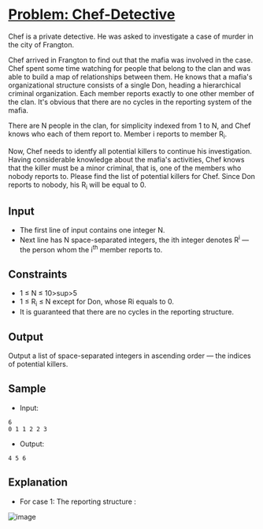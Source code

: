 # [Problem: Chef-Detective](https://www.codechef.com/problems/CHEFDETE)

Chef is a private detective. He was asked to investigate a case of murder in the city of Frangton.

Chef arrived in Frangton to find out that the mafia was involved in the case. Chef spent some time watching for people that belong to the clan and was able to build a map of relationships between them. He knows that a mafia's organizational structure consists of a single Don, heading a hierarchical criminal organization. Each member reports exactly to one other member of the clan. It's obvious that there are no cycles in the reporting system of the mafia.

There are N people in the clan, for simplicity indexed from 1 to N, and Chef knows who each of them report to. Member i reports to member R<sub>i</sub>.

Now, Chef needs to identfy all potential killers to continue his investigation. Having considerable knowledge about the mafia's activities, Chef knows that the killer must be a minor criminal, that is, one of the members who nobody reports to. Please find the list of potential killers for Chef. Since Don reports to nobody, his R<sub>i</sub> will be equal to 0. 

## Input

- The first line of input contains one integer N.
- Next line has N space-separated integers, the ith integer denotes R<sup>i</sup> — the person whom the i<sup>th</sup> member reports to. 

## Constraints

- 1 ≤ N ≤ 10>sup>5</sup>
- 1 ≤ R<sub>i</sub> ≤ N except for Don, whose Ri equals to 0.
- It is guaranteed that there are no cycles in the reporting structure.

## Output

Output a list of space-separated integers in ascending order — the indices of potential killers.

## Sample

- Input:
```
6
0 1 1 2 2 3
```

- Output:
```
4 5 6
```

## Explanation

- For case 1: The reporting structure : <br>
<img src="https://lh3.googleusercontent.com/UrdUW05iT_LOZiLTYN51Khch-mIuc8NjhtOISQZZ1y_N24kkUZxFvGGNGKSE9sh_Qxxa3MqcI0o6ppT0J8YsQ9UYMP7GGA9mrASzAhErKZq5ALY5doBsDUGxndatF2dNKxpJdvD4xKpEpmhl_yLGjfU_cLPf4ylKSH01v_-w_xv7b5H_DokIRpIJSW7sUmLkVG7uYCVSR9Es8QwFZO5FBJpC-DPo4liLZYhHPpcWt1rZq2afrajg6gwrKzMYlDVT1TcXa2IUGZSfXL_jqgkGOEVIHweFh9nouuqEfPfapchv_hFxa3CqeXcK9sa8HEvr4EUW3kx0cmDAGjWH4xDzMzEsWiVyZINbQeocOKaledrfspyXZyaL1Pls7vKKH5OkUwKuzMG0jc24iCuq2M7kJgLoVmld5Wn-AsYTpaGYpn3oMnudnfJG5jUkdZ0rC7Ak_n-N5G2MuyH93gA_MGLMf-ko3s22LFGqTnSf1dTipyEgU1KiX9k5c2hyjfHVP6WMtoITZk0usFiKPbqkh0EDKa-fl5KYuWoMVr9ag5lPxQk=w412-h416-no" alt="image"/>
